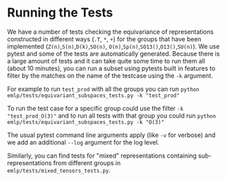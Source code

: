 # Running the Tests

We have a number of tests checking the equivariance of representations constructed in
 different ways (`.T`, `*`, `+`) for the groups that have been implemented (`Z(n)`,`S(n)`,`D(k)`,`SO(n)`, `O(n)`,`Sp(n)`,`SO13()`,`O13()`,`SU(n)`).
We use pytest and some of the tests are automatically generated. Because there is a large amount of tests and it can take quite some time to run them all (about 10 minutes),
you can run a subset using pytests built in features to filter by the matches on the name of the testcase using the `-k` argument.

For example to run `test_prod` with all the groups you can run
```python emlp/tests/equivariant_subspaces_tests.py -k "test_prod"```

To run the test case for a specific group could use the filter `-k "test_prod_O(3)"` and to run all tests with that group
you could run
```python emlp/tests/equivariant_subspaces_tests.py -k "O(3)"```

The usual pytest command line arguments apply (like `-v` for verbose) and we add an additional `--log` argument for the log level.

Similarly, you can find tests for "mixed" representations containing sub-representations from different groups in `emlp/tests/mixed_tensors_tests.py`.
